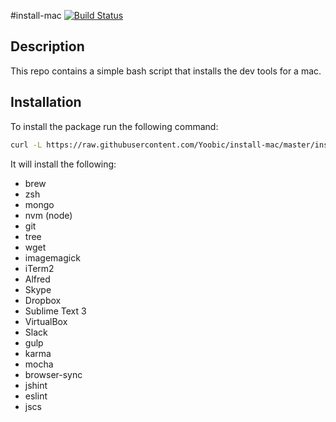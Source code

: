 #install-mac
[![Build Status](https://travis-ci.org/Yoobic/install-mac.svg?branch=master)](https://travis-ci.org/Yoobic/install-mac)

## Description
This repo contains a simple bash script that installs the dev tools for a mac.

## Installation
To install the package run the following command:
```bash
curl -L https://raw.githubusercontent.com/Yoobic/install-mac/master/install.sh | bash
```


It will install the following:
* brew
* zsh
* mongo
* nvm (node)
* git
* tree
* wget
* imagemagick
* iTerm2
* Alfred
* Skype
* Dropbox
* Sublime Text 3
* VirtualBox
* Slack
* gulp
* karma
* mocha
* browser-sync
* jshint
* eslint
* jscs

